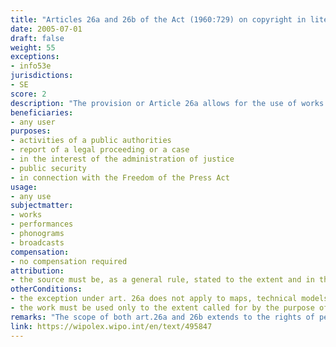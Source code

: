 ```yaml
---
title: "Articles 26a and 26b of the Act (1960:729) on copyright in literary and artistic works"
date: 2005-07-01
draft: false
weight: 55
exceptions:
- info53e
jurisdictions:
- SE
score: 2
description: "The provision or Article 26a allows for the use of works in the context of the activities of a Public Authority, or a report of a legal proceeding or a case or matter in which the work has appeared and the work is rendered only to the extent called for by the purpose of the report. Anyone is entitled to use documents prepared by Swedish Public Authorities. The exception does not apply to maps, technical models, computer programs, works created for educational purposes, works which are the result of scientific research, works of pictorial art, musical works, works of poetry, or works copies of which are made available to the public through Public Authorities in commercial activities. The provision or Article 26b allows for the use of work in accordance with the Freedom of the Press Act, as well as in the interest of the administration of justice or of public security." 
beneficiaries:
- any user
purposes: 
- activities of a public authorities
- report of a legal proceeding or a case
- in the interest of the administration of justice
- public security
- in connection with the Freedom of the Press Act
usage:
- any use
subjectmatter:
- works
- performances
- phonograms
- broadcasts
compensation:
- no compensation required
attribution: 
- the source must be, as a general rule, stated to the extent and in the manner required by proper usage
otherConditions: 
- the exception under art. 26a does not apply to maps, technical models, computer programs, works created for educational purposes, works which are the result of scientific research, works of pictorial art, musical works, works of poetry, or works copies of which are made available to the public through Public Authorities in commercial activities
- the work must be used only to the extent called for by the purpose of the report (art.26a)
remarks: "The scope of both art.26a and 26b extends to the rights of performers (art. 45(3) of the Law), phonograms producers (art. 46(3) of the Law) and broadcasting organisations (art. 48(3) of the Law).<br /><br />Art. 11(2) requires that when a work is used publicly under an exception, the source must be, as a general rule, stated to the extent and in the manner required by proper usage. It also requires that the work must not be altered more than necessary for the intended use."
link: https://wipolex.wipo.int/en/text/495847
---
```


